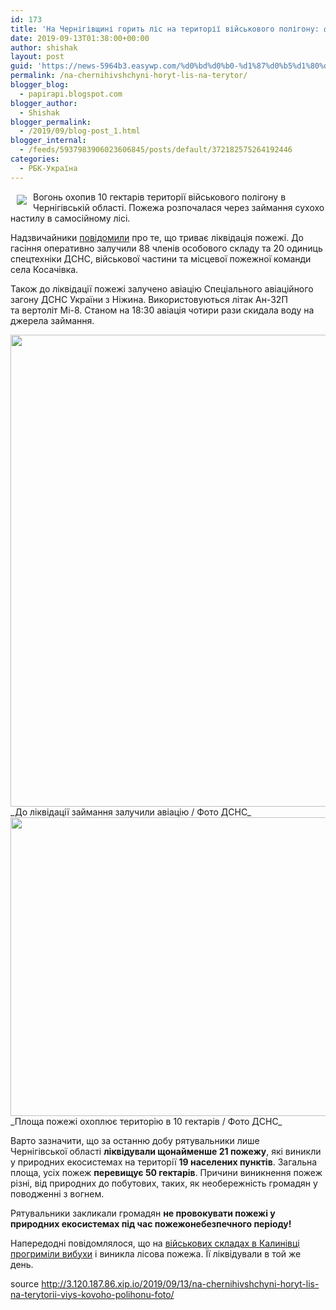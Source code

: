 ```yaml
---
id: 173
title: 'На Чернігівщині горить ліс на території військового полігону: фото'
date: 2019-09-13T01:38:00+00:00
author: shishak
layout: post
guid: 'https://news-5964b3.easywp.com/%d0%bd%d0%b0-%d1%87%d0%b5%d1%80%d0%bd%d1%96%d0%b3%d1%96%d0%b2%d1%89%d0%b8%d0%bd%d1%96-%d0%b3%d0%be%d1%80%d0%b8%d1%82%d1%8c-%d0%bb%d1%96%d1%81-%d0%bd%d0%b0-%d1%82%d0%b5%d1%80%d0%b8%d1%82%d0%be%d1%80/'
permalink: /na-chernihivshchyni-horyt-lis-na-terytor/
blogger_blog:
  - papirapi.blogspot.com
blogger_author:
  - Shishak
blogger_permalink:
  - /2019/09/blog-post_1.html
blogger_internal:
  - /feeds/5937983906023606845/posts/default/372182575264192446
categories:
  - РБК-Україна
---
```

<img align="left" vspace="5" hspace="10" src="https://24tv.ua/resources/photos/news/640_DIR/201909/1204809.jpg" /> Вогонь охопив 10 гектарів території військового полігону в Чернігівській області. Пожежа розпочалася через займання сухохо настилу в самосійному лісі.

Надзвичайники <a href="https://cn.dsns.gov.ua/ua/Nadzvichayni-podiyi/18114.html" rel="nofollow noopener noreferrer" target="_blank">повідомили</a> про те, що триває ліквідація пожежі.&nbsp;До гасіння оперативно залучили 88 членів особового складу та 20 одиниць спецтехніки ДСНС, військової частини та місцевої пожежної команди села&nbsp;Косачівка.

Також до ліквідації пожежі залучено&nbsp;авіацію&nbsp;Спеціального авіаційного загону ДСНС України з Ніжина. Використовуються&nbsp;літак Ан-32П та&nbsp;вертоліт Мі-8. Станом на 18:30 авіація&nbsp;чотири рази скидала воду на джерела займання.

<img alt="" src="https://24tv.ua/resources/photos/news/620_DIR/201909/1204809_9434505.jpeg?201909032943" style="width: 640px;height: 755px" />  
_До ліквідації займання залучили авіацію / Фото ДСНС_

<img alt="" src="https://24tv.ua/resources/photos/news/620_DIR/201909/1204809_9434504.jpeg?201909032943" style="width: 640px;height: 478px" />  
_Площа пожежі охоплює територію в 10 гектарів / Фото ДСНС_

Варто зазначити, що за останню добу&nbsp;рятувальники&nbsp;лише Чернігівської&nbsp;області **ліквідували щонайменше 21 пожежу**, які виникли у природних екосистемах на території **19 населених пунктів**. Загальна площа, усіх пожеж **перевищує 50&nbsp;гектарів**. Причини виникнення пожеж різні, від природних до побутових, таких, як&nbsp;необережність громадян у поводженні з вогнем.

Рятувальники закликали громадян **не провокувати пожежі у природних екосистемах під час пожежонебезпечного періоду!**

Напередодні повідомлялося, що на <a data-name="Пожежа і вибухи на військових складах в Калинівці: що відомо – фото" data-photosrc="https://24tv.ua/resources/photos/news/260x153_DIR/201909/1203907.jpg?201909134117" href="https://24tv.ua/na_skladah_minoboroni_v_kalinivtsi_progrimili_vibuhi_shho_vidomo_n1203907">військових складах в Калинівці прогриміли вибухи</a> і виникла лісова пожежа. Її ліквідували в той же день.

source <http://3.120.187.86.xip.io/2019/09/13/na-chernihivshchyni-horyt-lis-na-terytorii-viys-kovoho-polihonu-foto/>